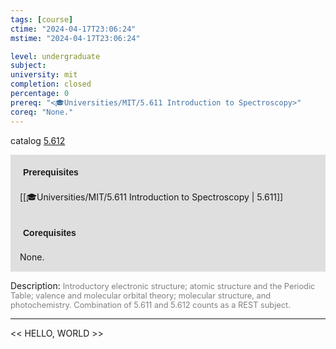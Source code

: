```yaml
---
tags: [course]
ctime: "2024-04-17T23:06:24"
mstime: "2024-04-17T23:06:24"

level: undergraduate
subject: 
university: mit
completion: closed
percentage: 0
prereq: "<🎓Universities/MIT/5.611 Introduction to Spectroscopy>"
coreq: "None."
---
```


catalog [5.612](http://student.mit.edu/catalog/m5b.html#5.612)

<span style="display: block; padding: 15px; background-color: rgb(100, 100, 100, 0.2);"><font id="m_prereq3271_0" style="display: block; font-family: Arial, sans-serif; font-weight: bold; padding: 5px">Prerequisites</font><br><span id="prereq3271_0">[[🎓Universities/MIT/5.611 Introduction to Spectroscopy | 5.611]]</span></span>
<span style="display: block; padding: 15px; background-color: rgb(100, 100, 100, 0.2);"><font id="m_coreq3271_0" style="display: block; font-family: Arial, sans-serif; font-weight: bold; padding: 5px">Corequisites</font><br><span id="coreq3271_0">None.</span></span>

<font style="">Description:</font>
<font style="color: grey; font-size: 0.8rem;">Introductory electronic structure; atomic structure and the Periodic Table; valence and molecular orbital theory; molecular structure, and photochemistry. Combination of 5.611 and 5.612 counts as a REST subject.</font>



---

<< HELLO, WORLD >>
